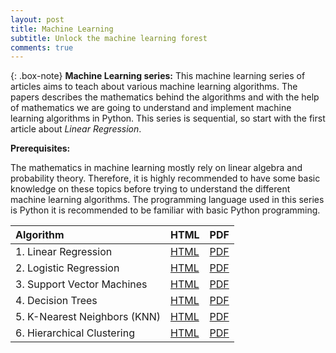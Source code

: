 ```yaml
---
layout: post
title: Machine Learning
subtitle: Unlock the machine learning forest
comments: true
---
```

{: .box-note}
**Machine Learning series:** This machine learning series of articles aims to teach about various machine learning algorithms. The papers describes the mathematics behind the algorithms and with the help of mathematics we are going to understand and implement machine learning algorithms in Python. This series is sequential, so start with the first article about *Linear Regression*.

**Prerequisites:**  

The mathematics in machine learning mostly rely on linear algebra and probability theory. Therefore, it is highly recommended to have some basic knowledge on these topics before trying to understand the different machine learning algorithms. The programming language used in this series is Python it is recommended to be familiar with basic Python programming. 

| Algorithm | HTML | PDF |
| :------ |:--- | :--- |
| 1. Linear Regression | [HTML](https://moellerai.github.io/Linear_Regression.html) | [PDF](../Linear_Regression.pdf) |
| 2. Logistic Regression | [HTML](https://moellerai.github.io/Logistic_Regression.html) | [PDF](../Logistic_Regression.pdf) |
| 3. Support Vector Machines | [HTML](https://moellerai.github.io/SVM.html) | [PDF](../SVM.pdf) |
| 4. Decision Trees | [HTML](https://moellerai.github.io/Decision_Trees.html) | [PDF](../Decision_Trees.pdf) |
| 5. K-Nearest Neighbors (KNN) | [HTML](https://moellerai.github.io/Nearest_Neighbor.html) | [PDF](../Nearest_Neighbor.pdf) |
| 6. Hierarchical Clustering | [HTML](https://moellerai.github.io/Hierarchical_Clustering.html) | [PDF](../Hierarchical_Clustering.pdf) |
